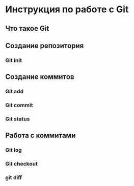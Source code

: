 # Инструкция по работе с Git

## Что такое Git

## Создание репозитория

### Git init

## Создание коммитов

### Git add

### Git commit

### Git status

## Работа с коммитами

### Git log

### Git checkout

### git diff
